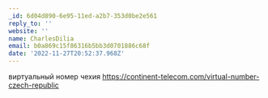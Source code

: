 ```yaml
---
_id: 6d04d890-6e95-11ed-a2b7-353d0be2e561
reply_to: ''
website: ''
name: CharlesDilia
email: b0a869c15f86316b5bb3d0701886c68f
date: '2022-11-27T20:52:37.968Z'
---
```

виртуальный номер чехия <a href="https://continent-telecom.com/virtual-number-czech-republic">https://continent-telecom.com/virtual-number-czech-republic</a>
